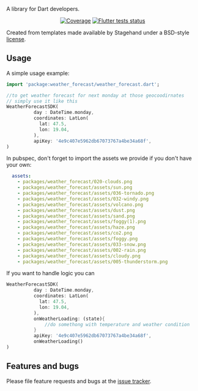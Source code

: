A library for Dart developers.


<p align="center">
  <a href="https://codecov.io/gh/sachaarbonel/weather_forecast"><img alt="Coverage" src="https://codecov.io/gh/sachaarbonel/weather_forecast/branch/master/graph/badge.svg?token=3PGFHEBDYM"></a>
  <a href="https://github.com/Asso-x-Asso/asso_carree/actions?query=workflow%3Aflutter-tests"><img alt="Flutter tests status" src="https://github.com/sachaarbonel/weather_forecast/workflows/flutter-tests/badge.svg"></a>
</p>

Created from templates made available by Stagehand under a BSD-style
[license](https://github.com/dart-lang/stagehand/blob/master/LICENSE).

## Usage

A simple usage example:

```dart
import 'package:weather_forecast/weather_forecast.dart';

//to get weather forecast for next monday at those geocoodirnates
// simply use it like this
WeatherForecastSDK(
          day : DateTime.monday,
          coordinates: LatLon(
            lat: 47.5,
            lon: 19.04,
          ),
          apiKey: '4e9c407e5962db67073767a4be34a68f',
)
```

In pubspec, don't forget to import the assets we provide if you don't have your own:

```yaml
  assets:
    - packages/weather_forecast/020-clouds.png
    - packages/weather_forecast/assets/sun.png
    - packages/weather_forecast/assets/036-tornado.png
    - packages/weather_forecast/assets/032-windy.png
    - packages/weather_forecast/assets/volcano.png
    - packages/weather_forecast/assets/dust.png
    - packages/weather_forecast/assets/sand.png
    - packages/weather_forecast/assets/foggy(1).png
    - packages/weather_forecast/assets/haze.png
    - packages/weather_forecast/assets/co2.png
    - packages/weather_forecast/assets/foggy.png
    - packages/weather_forecast/assets/033-snow.png
    - packages/weather_forecast/assets/002-rain.png
    - packages/weather_forecast/assets/cloudy.png
    - packages/weather_forecast/assets/005-thunderstorm.png
```

If you want to handle logic you can
```dart
WeatherForecastSDK(
          day : DateTime.monday,
          coordinates: LatLon(
            lat: 47.5,
            lon: 19.04,
          ),
          onWeatherLoading: (state){
              //do somethong with temperature and weather condition
          }
          apiKey: '4e9c407e5962db67073767a4be34a68f',
          onWeatherLoading()
)
```

## Features and bugs

Please file feature requests and bugs at the [issue tracker][tracker].

[tracker]: http://example.com/issues/replaceme
